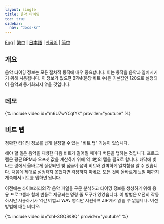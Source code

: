 ```yaml
---
layout: single
title: 음악 타이밍
toc: true
sidebar:
  nav: "docs-kr"
---
```

[Eng](/dancexr/features/music_timing) | [繁中](/tw/dancexr/features/music_timing) | [日本語](/jp/dancexr/features/music_timing) | [한국어](/kr/dancexr/features/music_timing) | [简中](/zh/dancexr/features/music_timing)


## 개요
음악 타이밍 정보는 모든 절차적 동작에 매우 중요합니다. 이는 동작을 음악과 일치시키기 위해 사용됩니다. 이 정보가 없으면 BPM(분당 비트 수)은 기본값인 120으로 설정되어 음악과 동기화되지 않을 것입니다.

## 데모
{% include video id="m6U7wYCqfYk" provider="youtube" %}

## 비트 탭
정확한 타이밍 정보를 쉽게 설정할 수 있는 "비트 탭" 기능이 있습니다.

해야 할 일은 음악을 재생한 다음 비트가 떨어질 때마다 버튼을 탭하는 것입니다. 프로그램은 평균 BPM과 오프셋 값을 계산하기 위해 약 4번의 탭을 필요로 합니다. 바닥에 빛나는 링에서 올바르게 설정되면 빛 점들이 음악 비트와 완벽하게 일치함을 알 수 있습니다. 처음에 제대로 설정하지 못했다면 걱정하지 마세요. 모든 것이 올바르게 보일 때까지 계속해서 비트를 탭하면 됩니다.

이전에는 라이브러리의 각 음악 파일을 구문 분석하고 타이밍 정보를 생성하기 위해 응용 프로그램과 함께 번들로 제공되는 명령 줄 도구가 있었습니다. 이 방법은 여전히 작동하지만 사용하기가 약간 어렵고 WAV 형식만 지원하며 ZIP에서 읽을 수 없습니다. 이전 방법에 대한 비디오:

{% include video id="chI-3GQS08Q" provider="youtube" %}